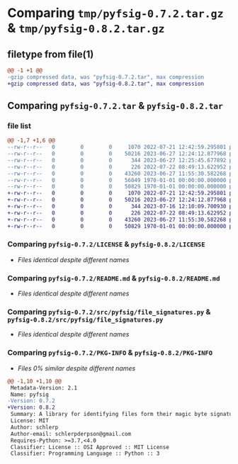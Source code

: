 # Comparing `tmp/pyfsig-0.7.2.tar.gz` & `tmp/pyfsig-0.8.2.tar.gz`

## filetype from file(1)

```diff
@@ -1 +1 @@
-gzip compressed data, was "pyfsig-0.7.2.tar", max compression
+gzip compressed data, was "pyfsig-0.8.2.tar", max compression
```

## Comparing `pyfsig-0.7.2.tar` & `pyfsig-0.8.2.tar`

### file list

```diff
@@ -1,7 +1,6 @@
--rw-r--r--   0        0        0     1070 2022-07-21 12:42:59.295801 pyfsig-0.7.2/LICENSE
--rw-r--r--   0        0        0    50216 2023-06-27 12:24:12.877968 pyfsig-0.7.2/README.md
--rw-r--r--   0        0        0      344 2023-06-27 12:25:45.677892 pyfsig-0.7.2/pyproject.toml
--rw-r--r--   0        0        0      226 2022-07-22 08:49:13.622952 pyfsig-0.7.2/src/pyfsig/__init__.py
--rw-r--r--   0        0        0    43260 2023-06-27 11:55:30.582268 pyfsig-0.7.2/src/pyfsig/file_signatures.py
--rw-r--r--   0        0        0    56049 1970-01-01 00:00:00.000000 pyfsig-0.7.2/setup.py
--rw-r--r--   0        0        0    50829 1970-01-01 00:00:00.000000 pyfsig-0.7.2/PKG-INFO
+-rw-r--r--   0        0        0     1070 2022-07-21 12:42:59.295801 pyfsig-0.8.2/LICENSE
+-rw-r--r--   0        0        0    50216 2023-06-27 12:24:12.877968 pyfsig-0.8.2/README.md
+-rw-r--r--   0        0        0      344 2023-07-16 12:10:09.700930 pyfsig-0.8.2/pyproject.toml
+-rw-r--r--   0        0        0      226 2022-07-22 08:49:13.622952 pyfsig-0.8.2/src/pyfsig/__init__.py
+-rw-r--r--   0        0        0    43260 2023-06-27 11:55:30.582268 pyfsig-0.8.2/src/pyfsig/file_signatures.py
+-rw-r--r--   0        0        0    50829 1970-01-01 00:00:00.000000 pyfsig-0.8.2/PKG-INFO
```

### Comparing `pyfsig-0.7.2/LICENSE` & `pyfsig-0.8.2/LICENSE`

 * *Files identical despite different names*

### Comparing `pyfsig-0.7.2/README.md` & `pyfsig-0.8.2/README.md`

 * *Files identical despite different names*

### Comparing `pyfsig-0.7.2/src/pyfsig/file_signatures.py` & `pyfsig-0.8.2/src/pyfsig/file_signatures.py`

 * *Files identical despite different names*

### Comparing `pyfsig-0.7.2/PKG-INFO` & `pyfsig-0.8.2/PKG-INFO`

 * *Files 0% similar despite different names*

```diff
@@ -1,10 +1,10 @@
 Metadata-Version: 2.1
 Name: pyfsig
-Version: 0.7.2
+Version: 0.8.2
 Summary: A library for identifying files form their magic byte signature.
 License: MIT
 Author: schlerp
 Author-email: schlerpderpson@gmail.com
 Requires-Python: >=3.7,<4.0
 Classifier: License :: OSI Approved :: MIT License
 Classifier: Programming Language :: Python :: 3
```

